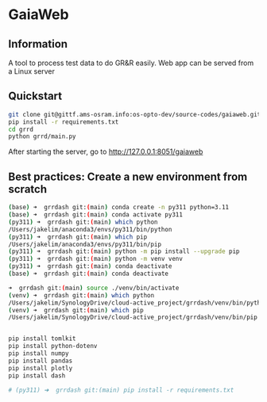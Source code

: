 # GaiaWeb


## Information

A tool to process test data to do GR&R easily.
Web app can be served from a Linux server

## Quickstart

``` bash
git clone git@gittf.ams-osram.info:os-opto-dev/source-codes/gaiaweb.git
pip install -r requirements.txt
cd grrd
python grrd/main.py
```

After starting the server, go to http://127.0.0.1:8051/gaiaweb



## Best practices: Create a new environment from scratch
``` bash
(base) ➜  grrdash git:(main) conda create -n py311 python=3.11
(base) ➜  grrdash git:(main) conda activate py311
(py311) ➜  grrdash git:(main) which python
/Users/jakelim/anaconda3/envs/py311/bin/python
(py311) ➜  grrdash git:(main) which pip
/Users/jakelim/anaconda3/envs/py311/bin/pip
(py311) ➜  grrdash git:(main) python -m pip install --upgrade pip
(py311) ➜  grrdash git:(main) python -m venv venv
(py311) ➜  grrdash git:(main) conda deactivate
(base) ➜  grrdash git:(main) conda deactivate

➜  grrdash git:(main) source ./venv/bin/activate
(venv) ➜  grrdash git:(main) which python
/Users/jakelim/SynologyDrive/cloud-active_project/grrdash/venv/bin/python
(venv) ➜  grrdash git:(main) which pip
/Users/jakelim/SynologyDrive/cloud-active_project/grrdash/venv/bin/pip


pip install tomlkit
pip install python-dotenv
pip install numpy
pip install pandas
pip install plotly
pip install dash

# (py311) ➜  grrdash git:(main) pip install -r requirements.txt
```

